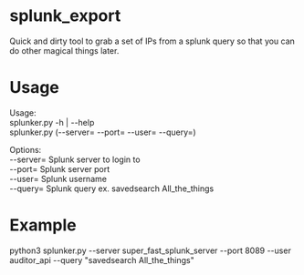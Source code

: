 # splunk_export
Quick and dirty tool to grab a set of IPs from a splunk query so that you can do other magical things later.  

# Usage
Usage:  
  splunker.py -h | --help  
  splunker.py (--server=<server> --port=<port> --user=<user> --query=<query>)  
 
Options:  
  --server=<server> Splunk server to login to  
  --port=<port>     Splunk server port  
  --user=<user>     Splunk username  
  --query=<query>   Splunk query ex. savedsearch All_the_things  
  
# Example
python3 splunker.py --server super_fast_splunk_server --port 8089 --user auditor_api --query "savedsearch All_the_things"  
